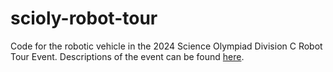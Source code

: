 # scioly-robot-tour
Code for the robotic vehicle in the 2024 Science Olympiad Division C Robot Tour Event. Descriptions of the event can be found [here](robot_tour_rules.pdf).
